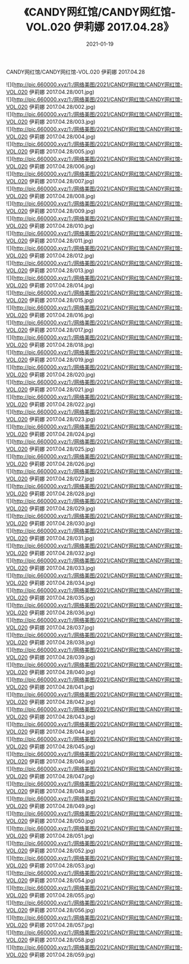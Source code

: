 ﻿---
layout: post
title:  《CANDY网红馆/CANDY网红馆-VOL.020 伊莉娜 2017.04.28》
date:   2021-01-19
img: http://pic.660000.xyz/1:/网络美图/2021/CANDY网红馆/CANDY网红馆-VOL.020 伊莉娜 2017.04.28/000.jpg
categories: [美女, 清纯, 唯美]
---

CANDY网红馆/CANDY网红馆-VOL.020 伊莉娜 2017.04.28

 ![](http://pic.660000.xyz/1:/网络美图/2021/CANDY网红馆/CANDY网红馆-VOL.020 伊莉娜 2017.04.28/001.jpg) <br>![](http://pic.660000.xyz/1:/网络美图/2021/CANDY网红馆/CANDY网红馆-VOL.020 伊莉娜 2017.04.28/002.jpg) <br>![](http://pic.660000.xyz/1:/网络美图/2021/CANDY网红馆/CANDY网红馆-VOL.020 伊莉娜 2017.04.28/003.jpg) <br>![](http://pic.660000.xyz/1:/网络美图/2021/CANDY网红馆/CANDY网红馆-VOL.020 伊莉娜 2017.04.28/004.jpg) <br>![](http://pic.660000.xyz/1:/网络美图/2021/CANDY网红馆/CANDY网红馆-VOL.020 伊莉娜 2017.04.28/005.jpg) <br>![](http://pic.660000.xyz/1:/网络美图/2021/CANDY网红馆/CANDY网红馆-VOL.020 伊莉娜 2017.04.28/006.jpg) <br>![](http://pic.660000.xyz/1:/网络美图/2021/CANDY网红馆/CANDY网红馆-VOL.020 伊莉娜 2017.04.28/007.jpg) <br>![](http://pic.660000.xyz/1:/网络美图/2021/CANDY网红馆/CANDY网红馆-VOL.020 伊莉娜 2017.04.28/008.jpg) <br>![](http://pic.660000.xyz/1:/网络美图/2021/CANDY网红馆/CANDY网红馆-VOL.020 伊莉娜 2017.04.28/009.jpg) <br>![](http://pic.660000.xyz/1:/网络美图/2021/CANDY网红馆/CANDY网红馆-VOL.020 伊莉娜 2017.04.28/010.jpg) <br>![](http://pic.660000.xyz/1:/网络美图/2021/CANDY网红馆/CANDY网红馆-VOL.020 伊莉娜 2017.04.28/011.jpg) <br>![](http://pic.660000.xyz/1:/网络美图/2021/CANDY网红馆/CANDY网红馆-VOL.020 伊莉娜 2017.04.28/012.jpg) <br>![](http://pic.660000.xyz/1:/网络美图/2021/CANDY网红馆/CANDY网红馆-VOL.020 伊莉娜 2017.04.28/013.jpg) <br>![](http://pic.660000.xyz/1:/网络美图/2021/CANDY网红馆/CANDY网红馆-VOL.020 伊莉娜 2017.04.28/014.jpg) <br>![](http://pic.660000.xyz/1:/网络美图/2021/CANDY网红馆/CANDY网红馆-VOL.020 伊莉娜 2017.04.28/015.jpg) <br>![](http://pic.660000.xyz/1:/网络美图/2021/CANDY网红馆/CANDY网红馆-VOL.020 伊莉娜 2017.04.28/016.jpg) <br>![](http://pic.660000.xyz/1:/网络美图/2021/CANDY网红馆/CANDY网红馆-VOL.020 伊莉娜 2017.04.28/017.jpg) <br>![](http://pic.660000.xyz/1:/网络美图/2021/CANDY网红馆/CANDY网红馆-VOL.020 伊莉娜 2017.04.28/018.jpg) <br>![](http://pic.660000.xyz/1:/网络美图/2021/CANDY网红馆/CANDY网红馆-VOL.020 伊莉娜 2017.04.28/019.jpg) <br>![](http://pic.660000.xyz/1:/网络美图/2021/CANDY网红馆/CANDY网红馆-VOL.020 伊莉娜 2017.04.28/020.jpg) <br>![](http://pic.660000.xyz/1:/网络美图/2021/CANDY网红馆/CANDY网红馆-VOL.020 伊莉娜 2017.04.28/021.jpg) <br>![](http://pic.660000.xyz/1:/网络美图/2021/CANDY网红馆/CANDY网红馆-VOL.020 伊莉娜 2017.04.28/022.jpg) <br>![](http://pic.660000.xyz/1:/网络美图/2021/CANDY网红馆/CANDY网红馆-VOL.020 伊莉娜 2017.04.28/023.jpg) <br>![](http://pic.660000.xyz/1:/网络美图/2021/CANDY网红馆/CANDY网红馆-VOL.020 伊莉娜 2017.04.28/024.jpg) <br>![](http://pic.660000.xyz/1:/网络美图/2021/CANDY网红馆/CANDY网红馆-VOL.020 伊莉娜 2017.04.28/025.jpg) <br>![](http://pic.660000.xyz/1:/网络美图/2021/CANDY网红馆/CANDY网红馆-VOL.020 伊莉娜 2017.04.28/026.jpg) <br>![](http://pic.660000.xyz/1:/网络美图/2021/CANDY网红馆/CANDY网红馆-VOL.020 伊莉娜 2017.04.28/027.jpg) <br>![](http://pic.660000.xyz/1:/网络美图/2021/CANDY网红馆/CANDY网红馆-VOL.020 伊莉娜 2017.04.28/028.jpg) <br>![](http://pic.660000.xyz/1:/网络美图/2021/CANDY网红馆/CANDY网红馆-VOL.020 伊莉娜 2017.04.28/029.jpg) <br>![](http://pic.660000.xyz/1:/网络美图/2021/CANDY网红馆/CANDY网红馆-VOL.020 伊莉娜 2017.04.28/030.jpg) <br>![](http://pic.660000.xyz/1:/网络美图/2021/CANDY网红馆/CANDY网红馆-VOL.020 伊莉娜 2017.04.28/031.jpg) <br>![](http://pic.660000.xyz/1:/网络美图/2021/CANDY网红馆/CANDY网红馆-VOL.020 伊莉娜 2017.04.28/032.jpg) <br>![](http://pic.660000.xyz/1:/网络美图/2021/CANDY网红馆/CANDY网红馆-VOL.020 伊莉娜 2017.04.28/033.jpg) <br>![](http://pic.660000.xyz/1:/网络美图/2021/CANDY网红馆/CANDY网红馆-VOL.020 伊莉娜 2017.04.28/034.jpg) <br>![](http://pic.660000.xyz/1:/网络美图/2021/CANDY网红馆/CANDY网红馆-VOL.020 伊莉娜 2017.04.28/035.jpg) <br>![](http://pic.660000.xyz/1:/网络美图/2021/CANDY网红馆/CANDY网红馆-VOL.020 伊莉娜 2017.04.28/036.jpg) <br>![](http://pic.660000.xyz/1:/网络美图/2021/CANDY网红馆/CANDY网红馆-VOL.020 伊莉娜 2017.04.28/037.jpg) <br>![](http://pic.660000.xyz/1:/网络美图/2021/CANDY网红馆/CANDY网红馆-VOL.020 伊莉娜 2017.04.28/038.jpg) <br>![](http://pic.660000.xyz/1:/网络美图/2021/CANDY网红馆/CANDY网红馆-VOL.020 伊莉娜 2017.04.28/039.jpg) <br>![](http://pic.660000.xyz/1:/网络美图/2021/CANDY网红馆/CANDY网红馆-VOL.020 伊莉娜 2017.04.28/040.jpg) <br>![](http://pic.660000.xyz/1:/网络美图/2021/CANDY网红馆/CANDY网红馆-VOL.020 伊莉娜 2017.04.28/041.jpg) <br>![](http://pic.660000.xyz/1:/网络美图/2021/CANDY网红馆/CANDY网红馆-VOL.020 伊莉娜 2017.04.28/042.jpg) <br>![](http://pic.660000.xyz/1:/网络美图/2021/CANDY网红馆/CANDY网红馆-VOL.020 伊莉娜 2017.04.28/043.jpg) <br>![](http://pic.660000.xyz/1:/网络美图/2021/CANDY网红馆/CANDY网红馆-VOL.020 伊莉娜 2017.04.28/044.jpg) <br>![](http://pic.660000.xyz/1:/网络美图/2021/CANDY网红馆/CANDY网红馆-VOL.020 伊莉娜 2017.04.28/045.jpg) <br>![](http://pic.660000.xyz/1:/网络美图/2021/CANDY网红馆/CANDY网红馆-VOL.020 伊莉娜 2017.04.28/046.jpg) <br>![](http://pic.660000.xyz/1:/网络美图/2021/CANDY网红馆/CANDY网红馆-VOL.020 伊莉娜 2017.04.28/047.jpg) <br>![](http://pic.660000.xyz/1:/网络美图/2021/CANDY网红馆/CANDY网红馆-VOL.020 伊莉娜 2017.04.28/048.jpg) <br>![](http://pic.660000.xyz/1:/网络美图/2021/CANDY网红馆/CANDY网红馆-VOL.020 伊莉娜 2017.04.28/049.jpg) <br>![](http://pic.660000.xyz/1:/网络美图/2021/CANDY网红馆/CANDY网红馆-VOL.020 伊莉娜 2017.04.28/050.jpg) <br>![](http://pic.660000.xyz/1:/网络美图/2021/CANDY网红馆/CANDY网红馆-VOL.020 伊莉娜 2017.04.28/051.jpg) <br>![](http://pic.660000.xyz/1:/网络美图/2021/CANDY网红馆/CANDY网红馆-VOL.020 伊莉娜 2017.04.28/052.jpg) <br>![](http://pic.660000.xyz/1:/网络美图/2021/CANDY网红馆/CANDY网红馆-VOL.020 伊莉娜 2017.04.28/053.jpg) <br>![](http://pic.660000.xyz/1:/网络美图/2021/CANDY网红馆/CANDY网红馆-VOL.020 伊莉娜 2017.04.28/054.jpg) <br>![](http://pic.660000.xyz/1:/网络美图/2021/CANDY网红馆/CANDY网红馆-VOL.020 伊莉娜 2017.04.28/055.jpg) <br>![](http://pic.660000.xyz/1:/网络美图/2021/CANDY网红馆/CANDY网红馆-VOL.020 伊莉娜 2017.04.28/056.jpg) <br>![](http://pic.660000.xyz/1:/网络美图/2021/CANDY网红馆/CANDY网红馆-VOL.020 伊莉娜 2017.04.28/057.jpg) <br>![](http://pic.660000.xyz/1:/网络美图/2021/CANDY网红馆/CANDY网红馆-VOL.020 伊莉娜 2017.04.28/058.jpg) <br>![](http://pic.660000.xyz/1:/网络美图/2021/CANDY网红馆/CANDY网红馆-VOL.020 伊莉娜 2017.04.28/059.jpg) <br>